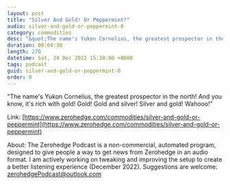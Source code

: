 ```yaml
---
layout: post
title: "Silver And Gold! Or Peppermint?"
audio: silver-and-gold-or-peppermint-0
category: commodities
desc: "&quot;The name's Yukon Cornelius, the greatest prospector in the north! And you know, it's rich with gold! Gold! Gold and silver! Silver and gold! Wahooo!&quot;"
duration: 00:04:30
length: 270
datetime: Sat, 24 Dec 2022 15:30:00 +0000
tags: podcast
guid: silver-and-gold-or-peppermint-0
order: 0
---
```

&quot;The name's Yukon Cornelius, the greatest prospector in the north! And you know, it's rich with gold! Gold! Gold and silver! Silver and gold! Wahooo!&quot;

Link: [https://www.zerohedge.com/commodities/silver-and-gold-or-peppermint](https://www.zerohedge.com/commodities/silver-and-gold-or-peppermint)

About: The Zerohedge Podcast is a non-commercial, automated program, designed to give people a way to get news from Zerohedge in an audio format.  I am actively working on tweaking and improving the setup to create a better listening experience (December 2022).  Suggestions are welcome: [zerohedgePodcast@outlook.com](mailto:zerohedgePodcast@outlook.com)